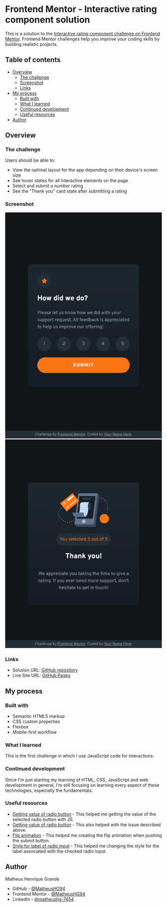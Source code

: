 # Frontend Mentor - Interactive rating component solution

This is a solution to the [Interactive rating component challenge on Frontend Mentor](https://www.frontendmentor.io/challenges/interactive-rating-component-koxpeBUmI). Frontend Mentor challenges help you improve your coding skills by building realistic projects. 

## Table of contents

- [Overview](#overview)
  - [The challenge](#the-challenge)
  - [Screenshot](#screenshot)
  - [Links](#links)
- [My process](#my-process)
  - [Built with](#built-with)
  - [What I learned](#what-i-learned)
  - [Continued development](#continued-development)
  - [Useful resources](#useful-resources)
- [Author](#author)

## Overview

### The challenge

Users should be able to:

- View the optimal layout for the app depending on their device's screen size
- See hover states for all interactive elements on the page
- Select and submit a number rating
- See the "Thank you" card state after submitting a rating

### Screenshot

![Rating state](./solution-scrshot/Interactive-rating-component_rating-state.jpg)
![Thank you state](./solution-scrshot/Interactive-rating-component_thank-state.jpg)

### Links

- Solution URL: [GitHub repository](https://github.com/MatheusHG94/rating-component)
- Live Site URL: [GitHub Pages](https://matheushg94.github.io/rating-component/)

## My process

### Built with

- Semantic HTML5 markup
- CSS custom properties
- Flexbox
- Mobile-first workflow

### What I learned

This is the first challenge in which I use JavaScript code for interactions.

### Continued development

Since I'm just starting my learning of HTML, CSS, JavaScript and web development in general, I'm still focusing on learning every aspect of these technologies, especially the fundamentals.

### Useful resources

- [Getting value of radio button](https://blog.devgenius.io/how-to-get-the-value-of-a-selected-radio-button-with-javascript-e5ac43a6f41a) - This helped me getting the value of the selected radio button with JS.
- [Getting value of radio button](https://www.youtube.com/watch?v=J254pngGt6E) - This also helped with the issue described above.
- [Flip animation](https://www.w3schools.com/howto/howto_css_flip_card.asp) - This helped me creating the flip animation when pushing the submit button.
- [Style for label of radio input](https://developer.mozilla.org/en-US/docs/Web/CSS/:checked) - This helped me changing the style for the label associated with the checked radio input.

## Author

Matheus Henrique Grande

- GitHub - [@MatheusHG94](https://github.com/MatheusHG94)
- Frontend Mentor - [@MatheusHG94](https://www.frontendmentor.io/profile/MatheusHG94)
- LinkedIn - [@matheushg-7654](https://www.linkedin.com/in/matheushg-7654/)
